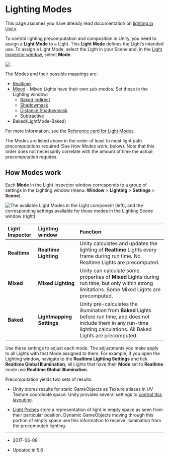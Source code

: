 # Lighting Modes

This page assumes you have already read documentation on [lighting in Unity](LightingInUnity).

To control lighting precomputation and composition in Unity, you need to assign a __Light Mode__ to a Light. This __Light Mode__ defines the Light’s intended use. To assign a Light Mode, select the Light in your Scene and, in the [Light Inspector window](GlobalIllumination), select __Mode__.  

![](../uploads/Main/LightModes-0.png)

The Modes and their possible mappings are:

* [Realtime](LightMode-Realtime)
* [Mixed](LightMode-Mixed) - Mixed Lights have their own sub-modes. Set these in the Lighting window:
    * [Baked Indirect](LightMode-Mixed-BakedIndirect)
    * [Shadowmask](LightMode-Mixed-DistanceShadowmask)
    * [Distance Shadowmask](LightMode-Mixed-Shadowmask)
    * [Subtractive](LightMode-Mixed-Subtractive)
* Baked(LightMode-Baked)

For more information, see the [Reference card for Light Modes](https://drive.google.com/open?id=1v-LnDOJcsSsa0ViF7kBs6xgY9Q_z-1k6h95LE0lf46U).

The Modes are listed above in the order of least to most light path precomputations required (See *How Modes work*, below). Note that this order does not necessarily correlate with the amount of time the actual precomputation requires.

## How Modes work

Each __Mode__ in the Light Inspector window corresponds to a group of settings in the Lighting window (menu: __Window__ > __Lighting__ > __Settings__ > __Scene__). 

![The available __Light Modes__ in the Light component (left), and the corresponding settings available for those modes in the Lighting Scene window (right).](../uploads/Main/LightModes-1.png)

| __Light Inspector__| __Lighting window__ | __Function__ |
|:---|:---|:---| 
| __Realtime__| __Realtime Lighting__ | Unity calculates and updates the lighting of __Realtime__ Lights every frame during run time. No Realtime Lights are precomputed. |
| __Mixed__| __Mixed Lighting__ | Unity can calculate some properties of __Mixed__ Lights during run time, but only within strong limitations. Some Mixed Lights are precomputed. |
| __Baked__| __Lightmapping Settings__ | Unity pre-calculates the illumination from __Baked__ Lights before run time, and does not include them in any run-time lighting calculations. All Baked Lights are precomputed. |

Use these settings to adjust each mode. The adjustments you make apply to all Lights with that Mode assigned to them. For example, if you open the Lighting window, navigate to the __Realtime Lighting Settings__ and tick __Realtime Global Illumination__, all Lights that have their __Mode__ set to __Realtime__ mode use __Realtime Global Illumination__.

Precomputation yields two sets of results:

* Unity stores results for static GameObjects as Texture atlases in UV Texture coordinate space. Unity provides several settings to [control this layouting](GlobalIllumination). 

* [Light Probes](LightProbes) store a representation of light in empty space as seen from their particular position. Dynamic GameObjects moving through this portion of empty space use this information to receive illumination from the precomputed lighting.

---

* <span class="page-edit"> 2017-06-08  <!-- include IncludeTextNewPageSomeEdit --></span>

* <span class="page-history">Updated in 5.6</span>